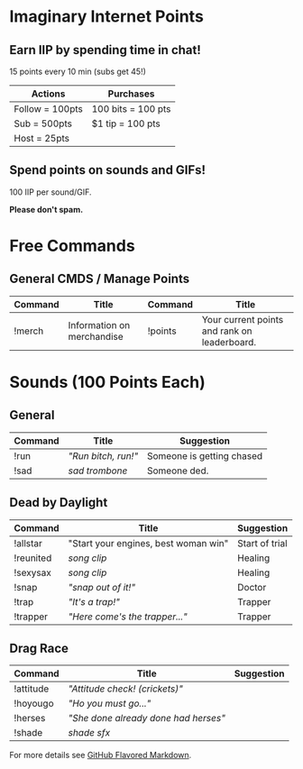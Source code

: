 # Imaginary Internet Points

## Earn IIP by spending time in chat!

15 points every 10 min (subs get 45!)

Actions | Purchases
------- | -------
Follow = 100pts | 100 bits = 100 pts
Sub = 500pts | $1 tip = 100 pts
Host = 25pts |
 
## Spend points on sounds and GIFs!

100 IIP per sound/GIF.

__**Please don't spam.**__
 
 
 
# Free Commands

## General CMDS / Manage Points


Command | Title | Command | Title
------- | ------- | ------- | -------
!merch | Information on merchandise | !points | Your current points and rank on leaderboard.



# Sounds (100 Points Each)

## General

Command | Title | Suggestion
----- | ----- | -----
!run | *"Run bitch, run!"* | Someone is getting chased
!sad | *sad trombone* | Someone ded.

## Dead by Daylight

Command | Title | Suggestion
----- | ----- | -----
!allstar | "Start your engines, best woman win" | Start of trial
!reunited | *song clip* | Healing
!sexysax | *song clip* | Healing
!snap | *"snap out of it!"* | Doctor
!trap | *"It's a trap!"* | Trapper
!trapper | *"Here come's the trapper..."* | Trapper

## Drag Race

Command | Title | Suggestion
----- | ----- | -----
!attitude | *"Attitude check! (crickets)"* | 
!hoyougo | *"Ho you must go..."* | 
!herses | *"She done already done had herses"* | 
!shade | *shade sfx* | 


For more details see [GitHub Flavored Markdown](https://guides.github.com/features/mastering-markdown/).
